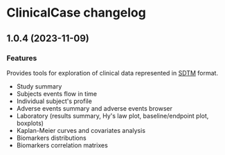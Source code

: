 # ClinicalCase changelog

## 1.0.4 (2023-11-09)

### Features

Provides tools for exploration of clinical data represented in [SDTM](https://www.cdisc.org/standards/foundational/sdtm) format.

* Study summary
* Subjects events flow in time
* Individual subject's profile
* Adverse events summary and adverse events browser
* Laboratory (results summary, Hy's law plot, baseline/endpoint plot, boxplots)
* Kaplan-Meier curves and covariates analysis
* Biomarkers distributions
* Biomarkers correlation matrixes
